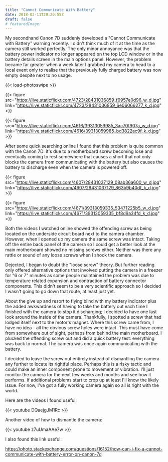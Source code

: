 ```yaml
---
title: "Cannot Communicate With Battery"
date: 2018-02-11T20:20:55Z
draft: false
# featuredImage: 
---
```


My secondhand Canon 7D suddenly developed a "Cannot Communicate with Battery" warning recently. I didn't think much of it at the time as the camera still worked perfectly. The only minor annoyance was that the battery power indicator no longer appeared on the top LCD window or in the battery details screen in the main options panel. However, the problem became far greater when a week later I grabbed my camera to head to a local event only to realise that the previously fully charged battery was now empty despite next to no usage.

{{< load-photoswipe >}}

{{< figure src="https://live.staticflickr.com/4723/28431036859_f0957e0d96_w_d.jpg" link="https://live.staticflickr.com/4723/28431036859_6e06066277_k_d.jpg" >}}

{{< figure src="https://live.staticflickr.com/4616/39313059985_3ac70f907a_w_d.jpg" link="https://live.staticflickr.com/4616/39313059985_bd3822ac9f_k_d.jpg" >}}

After some quick searching online I found that this problem is quite common with the Canon 7D: it's due to a motherboard screw becoming lose and eventually coming to rest somewhere that causes a short that not only blocks the camera from communicating with the battery but also causes the battery to discharge even when the camera is powered off.

{{< figure src="https://live.staticflickr.com/4607/28431037129_08ab36a600_w_d.jpg" link="https://live.staticflickr.com/4607/28431037129_863b9b40df_k_d.jpg" >}}

{{< figure src="https://live.staticflickr.com/4671/39313059335_53471225b5_w_d.jpg" link="https://live.staticflickr.com/4671/39313059335_bf8d9a34fd_k_d.jpg" >}}

Both the videos I watched online showed the offending screw as being located on the underside circuit board next to the camera chamber. However, when I opened up my camera the same screw was intact. Taking off the entire back panel of the camera so I could get a better look at the main motherboard showed no missing screws either. Neither was there any rattle or sound of any loose screws when I shook the camera.

Dejected, I began to doubt the "loose screw" theory. But further reading only offered alternative options that involved putting the camera in a freezer for "6 or 7" minutes as some people maintained the problem was due to temperature related expansion and contraction of battery connector components. This didn't seem to be a very scientific approach so I decided I wasn't going to go down that route, at least just yet.

About the give up and resort to flying blind with my battery indicator plus the added awkwardness of having to take the battery out each time I finished with the camera to stop it discharging; I decided to have one last look around the inside of the camera. Thankfully, I spotted a screw that had lodged itself next to the motor's magnet. Where this screw came from, I have no idea - all the obvious screw holes were intact. This must have come from somewhere out of sight, perhaps from behind the main motherboard. I plucked the offending screw out and did a quick battery test: everything was back to normal. The camera was once again communicating with the battery.

I decided to leave the screw out entirely instead of dismantling the camera any further to locate its rightful place. Perhaps this is a risky tactic and could make an inner component prone to movement or vibration. I'll just monitor the camera for the next few weeks and months and see how it performs. If additional problems start to crop up at least I'll know the likely issue. For now, I've got a fully working camera again so all is right with the world.

Here are the videos I found useful:

{{< youtube DQaejgJM1Rc >}}


Another video of how to dismantle the camera:

{{< youtube z7uUmaAAe7w >}}


I also found this link useful:

https://photo.stackexchange.com/questions/16152/how-can-i-fix-a-cannot-communicate-with-battery-error-on-canon-7d	